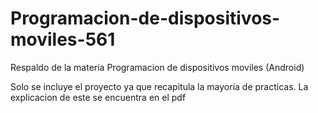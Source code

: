 # Programacion-de-dispositivos-moviles-561
Respaldo de la materia Programacion de dispositivos moviles (Android)

Solo se incluye el proyecto ya que recapitula la mayoria de practicas. La explicacion de este se encuentra en el pdf
